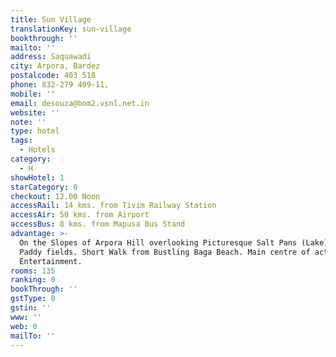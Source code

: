 ```yaml
---
title: Sun Village
translationKey: sun-village
bookthrough: ''
mailto: ''
address: Saquawadi
city: Arpora, Bardez
postalcode: 403 518
phone: 832-279 409-11,
mobile: ''
email: desouza@bom2.vsnl.net.in
website: ''
note: ''
type: hotel
tags:
  - Hotels
category:
  - H
showHotel: 1
starCategory: 0
checkout: 12.00 Noon
accessRail: 14 kms. from Tivim Railway Station
accessAir: 50 kms. from Airport
accessBus: 8 kms. from Mapusa Bus Stand
advantage: >-
  On the Slopes of Arpora Hill overlooking Picturesque Salt Pans (Lake) & Green
  Paddy fields. Short Walk from Bustling Baga Beach. Main centre of activity for
  Entertainment.
rooms: 135
ranking: 0
bookThrough: ''
gstType: 0
gstin: ''
www: ''
web: 0
mailTo: ''
---
```








